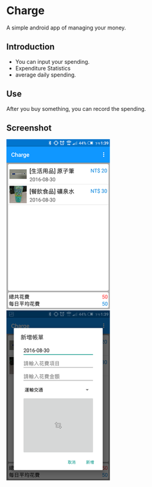 # Charge
A simple android app of managing your money.

## Introduction
* You can input your spending.
* Expenditure Statistics
* average daily spending.

## Use
After you buy something, you can record the spending.

## Screenshot
![Image01](https://github.com/EricSyu/Charge/blob/master/image/01.png?raw=true)
![Image02](https://github.com/EricSyu/Charge/blob/master/image/02.png?raw=true)
